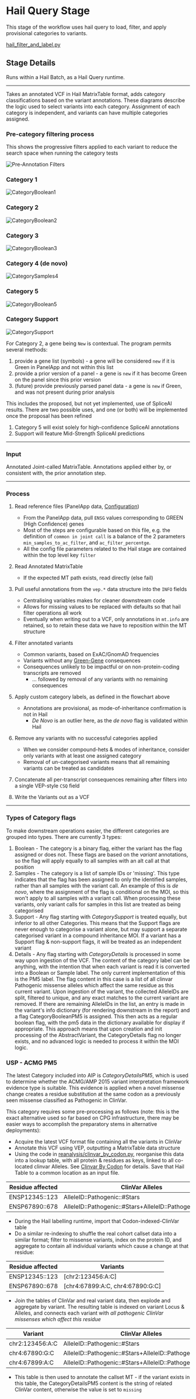 # Hail Query Stage

This stage of the workflow uses hail query to load, filter, and apply provisional categories to variants.

[hail_filter_and_label.py](../reanalysis/hail_filter_and_label.py)

## Stage Details

Runs within a Hail Batch, as a Hail Query runtime.

---

Takes an annotated VCF in Hail MatrixTable format, adds category classifications based on the variant annotations. These
diagrams describe the logic used to select variants into each category. Assignment of each category is independent, and
variants can have multiple categories assigned.

### Pre-category filtering process

This shows the progressive filters applied to each variant to reduce the search space when running the category tests

![Pre-Annotation Filters](images/variant_filtering.png)

### Category 1

![CategoryBoolean1](images/Category1.png)

### Category 2

![CategoryBoolean2](images/Category2.png)

### Category 3

![CategoryBoolean3](images/Category3.png)

### Category 4 (de novo)

![CategorySamples4](images/Category4.png)

### Category 5

![CategoryBoolean5](images/Category5.png)

### Category Support

![CategorySupport](images/CategorySupport.png)

For Category 2, a gene being `New` is contextual. The program permits several methods:

1. provide a gene list (symbols) - a gene will be considered `new` if it is Green in PanelApp and not within this list
2. provide a prior version of a panel - a gene is `new` if it has become Green on the panel since this prior version
3. (future) provide previously parsed panel data - a gene is `new` if Green, and was not present during prior analysis

This includes the proposed, but not yet implemented, use of SpliceAI results. There are two possible uses, and one
(or both) will be implemented once the proposal has been refined

1. Category 5 will exist solely for high-confidence SpliceAI annotations
2. Support will feature Mid-Strength SpliceAI predictions

---

### Input

Annotated Joint-called MatrixTable. Annotations applied either by, or consistent with, the prior annotation step.

---

### Process

1. Read reference files (PanelApp data, [Configuration](../reanalysis/reanalysis_global.toml))
   * From the PanelApp data, pull `ENSG` values corresponding to GREEN (High Confidence) genes
   * Most of the steps are configurable based on this file, e.g. the definition of `common in joint call` is a
     balance of the 2 parameters `min_samples_to_ac_filter`, and `ac_filter_percentge`.
   * All the config file parameters related to the Hail stage are contained within the top level key `filter`

2. Read Annotated MatrixTable
   * If the expected MT path exists, read directly (else fail)

3. Pull useful annotations from the `vep.*` data structure into the `INFO` fields
   * Centralising variables makes for cleaner downstream code
   * Allows for missing values to be replaced with defaults so that hail filter operations all work
   * Eventually when writing out to a VCF, only annotations in `mt.info` are retained, so to retain these data we have to reposition within the MT structure

4. Filter annotated variants
   * Common variants, based on ExAC/GnomAD frequencies
   * Variants without any [Green-Gene](https://panelapp.agha.umccr.org/panels/137/) consequences
   * Consequences unlikely to be impactful or on non-protein-coding transcripts are removed
     * ... followed by removal of any variants with no remaining consequences

5. Apply custom category labels, as defined in the flowchart above
   * Annotations are provisional, as mode-of-inheritance confirmation is not in Hail
       * _De Novo_ is an outlier here, as the _de novo_ flag is validated within Hail

6. Remove any variants with no successful categories applied
   * When we consider compound-hets & modes of inheritance, consider only variants with at least one assigned category
   * Removal of un-categorised variants means that all remaining variants can be treated as candidates

7. Concatenate all per-transcript consequences remaining after filters into a single VEP-style `CSQ` field

8. Write the Variants out as a VCF

---

### Types of Category flags

To make downstream operations easier, the different categories are grouped into types. There are currently 3 types:

1. Boolean - The category is a binary flag, either the variant has the flag assigned or does not. These flags are based
    on the *variant* annotations, so the flag will apply equally to all samples with an alt call at that position
2. Samples - The category is a list of sample IDs or 'missing'. This type indicates that the flag has been assigned to
    only the identified samples, rather than all samples with the variant call. An example of this is _de novo_, where
    the assignment of the flag is conditional on the MOI, so this won't apply to all samples with a variant call. When
    processing these variants, only variant calls for samples in this list are treated as being categorised
3. Support - Any flag starting with _CategorySupport_ is treated equally, but inferior to all other Categories. This
    means that the Support flags are never enough to categorise a variant alone, but may support a separate categorised
    variant in a compound inheritance MOI. If a variant has a Support flag & non-support flags, it will be treated as an
    independent variant
4. Details - Any flag starting with _CategoryDetails_ is processed in some way upon ingestion of the VCF. The content of
    the category label can be anything, with the intention that when each variant is read it is converted into a Boolean
    or Sample label. The only current implementation of this is the PM5 label. The flag content in this case is a list of
    all clinvar Pathogenic missense alleles which affect the same residue as this current variant. Upon ingestion of the
    variant, the collected AlleleIDs are split, filtered to unique, and any exact matches to the current variant are
    removed. If there are remaining AlleleIDs in the list, an entry is made in the variant's info dictionary (for rendering
    downstream in the report) and a flag CategoryBooleanPM5 is assigned. This then acts as a regular boolean flag, with
    the pm5 data in the dictionary available for display if appropriate. This approach means that upon creation and init
    processing of the AbstractVariant, the CategoryDetails flag no longer exists, and no advanced logic is needed to process
    it within the MOI logic.

### USP - ACMG PM5

The latest Category included into AIP is _CategoryDetailsPM5_, which is used to determine whether the ACMG/AMP 2015
variant interpretation framework evidence type is suitable. This evidence is applied when a novel missense change
creates a residue substitution at the same codon as a previously seen missense classified as Pathogenic in ClinVar.

This category requires some pre-processing as follows (note: this is the exact alternative used so far based on CPG
infrastructure, there may be easier ways to accomplish the preparatory stems in alternative deployments):

* Acquire the latest VCF format file containing all the variants in ClinVar
* Annotate this VCF using VEP, outputting a MatrixTable data structure
* Using the code in [reanalysis/clinvar_by_codon.py](../reanalysis/clinvar_by_codon.py), reorganise this data into a
    lookup table, with all protein & residues as keys, linked to all co-located clinvar Alleles. See [Clinvar By Codon](
    Helpers.md#clinvar-by-codon-clinvarbycodonpy) for details. Save that Hail Table to a common location as an input
    file.

| Residue affected | ClinVar Alleles                                           |
|------------------|-----------------------------------------------------------|
| ENSP12345::123   | AlleleID::Pathogenic::#Stars                              |
| ENSP67890::678   | AlleleID::Pathogenic::#Stars+AlleleID::Pathogenic::#Stars |

* During the Hail labelling runtime, import that Codon-indexed-ClinVar table
* Do a similar re-indexing to shuffle the real cohort callset data into a similar format; filter to missense variants,
index on the protein ID, and aggregate to contain all individual variants which cause a change at that residue:

| Residue affected | Variants                         |
|------------------|----------------------------------|
| ENSP12345::123   | [chr2:123456:A:C]                |
| ENSP67890::678   | [chr4:67899:A:C, chr4:67890:G:C] |

* Join the tables of ClinVar and real variant data, then explode and aggregate by variant. The resulting table is indexed
on variant Locus & Alleles, and connects each variant with _all pathogenic ClinVar missenses which affect this residue_

| Variant         | ClinVar Alleles                                           |
|-----------------|-----------------------------------------------------------|
| chr2:123456:A:C | AlleleID::Pathogenic::#Stars                              |
| chr4:67890:G:C  | AlleleID::Pathogenic::#Stars+AlleleID::Pathogenic::#Stars |
| chr4:67899:A:C  | AlleleID::Pathogenic::#Stars+AlleleID::Pathogenic::#Stars |

* This table is then used to annotate the callset MT - if the variant exists in this table, the CategoryDetailsPM5 content
is the string of related ClinVar content, otherwise the value is set to `missing`

